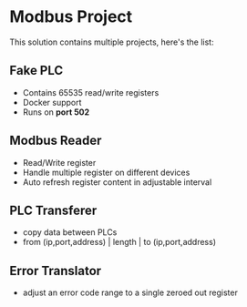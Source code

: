 # Modbus Project
This solution contains multiple projects, here's the list:

## Fake PLC
- Contains 65535 read/write registers
- Docker support
- Runs on **port 502**

## Modbus Reader
- Read/Write register
- Handle multiple register on different devices
- Auto refresh register content in adjustable interval

## PLC Transferer
- copy data between PLCs
- from (ip,port,address) | length | to (ip,port,address)

## Error Translator
- adjust an error code range to a single zeroed out register
